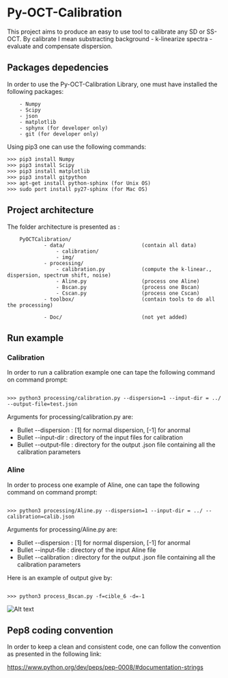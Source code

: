 # Py-OCT-Calibration

This project aims to produce an easy to use tool to calibrate any SD or SS-OCT. By calibrate I mean substracting background - k-linearize spectra - evaluate and compensate dispersion.

## Packages depedencies

In order to use the Py-OCT-Calibration Library, one must have installed the following packages:

```
    - Numpy
    - Scipy
    - json
    - matplotlib
    - sphynx (for developer only)
    - git (for developer only)

```

Using pip3 one can use the following commands:

```console
>>> pip3 install Numpy
>>> pip3 install Scipy
>>> pip3 install matplotlib
>>> pip3 install gitpython
>>> apt-get install python-sphinx (for Unix OS)
>>> sudo port install py27-sphinx (for Mac OS)
```

## Project architecture

The folder architecture is presented as :

```
    PyOCTCalibration/
            - data/                         (contain all data)
                - calibration/
                - img/
            - processing/                
                - calibration.py            (compute the k-linear., dispersion, spectrum shift, noise)
                - Aline.py                  (process one Aline)
                - Bscan.py                  (process one Bscan)
                - Cscan.py                  (process one Cscan)
            - toolbox/                      (contain tools to do all the processing)

            - Doc/                          (not yet added)

```


## Run example

### Calibration

In order to run a calibration example one can tape the following command on command prompt:

```console

>>> python3 processing/calibration.py --dispersion=1 --input-dir = ../ --output-file=test.json

```

Arguments for processing/calibration.py are:

* Bullet --dispersion : [1] for normal dispersion, [-1] for anormal
* Bullet --input-dir : directory of the input files for calibration
* Bullet --output-file : directory for the output .json file containing all the calibration parameters



### Aline

In order to process one example of Aline, one can tape the following command on command prompt:

```console

>>> python3 processing/Aline.py --dispersion=1 --input-dir = ../ --calibration=calib.json

```

Arguments for processing/Aline.py are:

* Bullet --dispersion : [1] for normal dispersion, [-1] for anormal
* Bullet --input-file : directory of the input Aline file
* Bullet --calibration : directory for the output .json file containing all the calibration parameters



Here is an example of output give by:

```console

>>> python3 process_Bscan.py -f=cible_6 -d=-1

```

![Alt text](results/example.png?raw=true "Title")

## Pep8 coding convention

In order to keep a clean and consistent code, one can follow the convention as presented in the following link:

https://www.python.org/dev/peps/pep-0008/#documentation-strings
